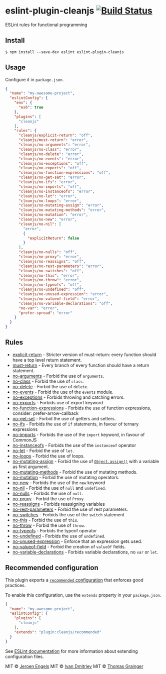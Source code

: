 # eslint-plugin-cleanjs [![Build Status](https://travis-ci.org/eslint-plugin-cleanjs/eslint-plugin-cleanjs.svg?branch=master)](https://travis-ci.org/eslint-plugin-cleanjs/eslint-plugin-cleanjs)

ESLint rules for functional programming


## Install

```
$ npm install --save-dev eslint eslint-plugin-cleanjs
```

## Usage

Configure it in `package.json`.

<!-- EXAMPLE_CONFIGURATION:START -->
```json
{
  "name": "my-awesome-project",
  "eslintConfig": {
    "env": {
      "es6": true
    },
    "plugins": [
      "cleanjs"
    ],
    "rules": {
      "cleanjs/explicit-return": "off",
      "cleanjs/must-return": "error",
      "cleanjs/no-arguments": "error",
      "cleanjs/no-class": "error",
      "cleanjs/no-delete": "error",
      "cleanjs/no-events": "error",
      "cleanjs/no-exceptions": "off",
      "cleanjs/no-exports": "off",
      "cleanjs/no-function-expressions": "off",
      "cleanjs/no-get-set": "error",
      "cleanjs/no-ifs": "error",
      "cleanjs/no-imports": "off",
      "cleanjs/no-instanceofs": "error",
      "cleanjs/no-let": "error",
      "cleanjs/no-loops": "error",
      "cleanjs/no-mutating-assign": "error",
      "cleanjs/no-mutating-methods": "error",
      "cleanjs/no-mutation": "error",
      "cleanjs/no-new": "error",
      "cleanjs/no-nil": [
        "error",
        {
          "explicitReturn": false
        }
      ],
      "cleanjs/no-nulls": "off",
      "cleanjs/no-proxy": "error",
      "cleanjs/no-reassigns": "off",
      "cleanjs/no-rest-parameters": "error",
      "cleanjs/no-switches": "off",
      "cleanjs/no-this": "error",
      "cleanjs/no-throw": "error",
      "cleanjs/no-typeofs": "off",
      "cleanjs/no-undefined": "off",
      "cleanjs/no-unused-expression": "error",
      "cleanjs/no-valueof-field": "error",
      "cleanjs/no-variable-declarations": "off",
      "no-var": "error",
      "prefer-spread": "error"
    }
  }
}
```
<!-- EXAMPLE_CONFIGURATION:END -->


## Rules

<!-- RULES:START -->
- [explicit-return](docs/rules/explicit-return.md) - Stricter version of must-return: every function should have a top level return statement.
- [must-return](docs/rules/must-return.md) - Every branch of every function should have a return statement.
- [no-arguments](docs/rules/no-arguments.md) - Forbid the use of `arguments`.
- [no-class](docs/rules/no-class.md) - Forbid the use of `class`.
- [no-delete](docs/rules/no-delete.md) - Forbid the use of `delete`.
- [no-events](docs/rules/no-events.md) - Forbid the use of the `events` module.
- [no-exceptions](docs/rules/no-exceptions.md) - Forbids throwing and catching errors.
- [no-exports](docs/rules/no-exports.md) - Forbids use of export keyword
- [no-function-expressions](docs/rules/no-function-expressions.md) - Forbids the use of function expressions, consider: prefer-arrow-callback
- [no-get-set](docs/rules/no-get-set.md) - Forbid the use of getters and setters.
- [no-ifs](docs/rules/no-ifs.md) - Forbids the use of `if` statements, in favour of ternary expressions
- [no-imports](docs/rules/no-imports.md) - Forbids the use of the `import` keyword, in favour of CommonJS
- [no-instanceofs](docs/rules/no-instanceofs.md) - Forbids the use of the `instanceof` operator
- [no-let](docs/rules/no-let.md) - Forbid the use of `let`.
- [no-loops](docs/rules/no-loops.md) - Forbid the use of loops.
- [no-mutating-assign](docs/rules/no-mutating-assign.md) - Forbid the use of [`Object.assign()`](https://developer.mozilla.org/en-US/docs/Web/JavaScript/Reference/Global_Objects/Object/assign) with a variable as first argument.
- [no-mutating-methods](docs/rules/no-mutating-methods.md) - Forbid the use of mutating methods.
- [no-mutation](docs/rules/no-mutation.md) - Forbid the use of mutating operators.
- [no-new](docs/rules/no-new.md) - Forbids the use of the `new` keyword
- [no-nil](docs/rules/no-nil.md) - Forbid the use of `null` and `undefined`.
- [no-nulls](docs/rules/no-nulls.md) - Forbids the use of `null`.
- [no-proxy](docs/rules/no-proxy.md) - Forbid the use of `Proxy`.
- [no-reassigns](docs/rules/no-reassigns.md) - Forbids reassigning variables
- [no-rest-parameters](docs/rules/no-rest-parameters.md) - Forbid the use of rest parameters.
- [no-switches](docs/rules/no-switches.md) - Forbids the use of the `switch` statement
- [no-this](docs/rules/no-this.md) - Forbid the use of `this`.
- [no-throw](docs/rules/no-throw.md) - Forbid the use of `throw`.
- [no-typeofs](docs/rules/no-typeofs.md) - Forbids the typeof operator
- [no-undefined](docs/rules/no-undefined.md) - Forbids the use of `undefined`.
- [no-unused-expression](docs/rules/no-unused-expression.md) - Enforce that an expression gets used.
- [no-valueof-field](docs/rules/no-valueof-field.md) - Forbid the creation of `valueOf` fields.
- [no-variable-declarations](docs/rules/no-variable-declarations.md) - Forbids variable declarations, no `var` or `let`.

<!-- RULES:END -->

## Recommended configuration

This plugin exports a [`recommended` configuration](index.js) that enforces good practices.

To enable this configuration, use the `extends` property in your `package.json`.

```json
{
  "name": "my-awesome-project",
  "eslintConfig": {
    "plugins": [
      "cleanjs"
    ],
    "extends": "plugin:cleanjs/recommended"
  }
}
```

See [ESLint documentation](http://eslint.org/docs/user-guide/configuring#extending-configuration-files) for more information about extending configuration files.

MIT © [Jeroen Engels](https://github.com/jfmengels)
MIT © [Ivan Dmitriev](https://github.com/idmitriev)
MIT © [Thomas Grainger](https://github.com/graingert)

